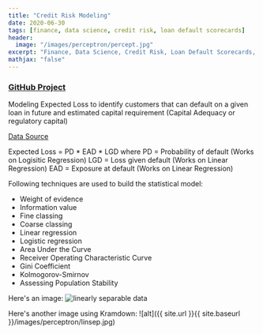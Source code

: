 ```yaml
---
title: "Credit Risk Modeling"
date: 2020-06-30
tags: [finance, data science, credit risk, loan default scorecards]
header:
  image: "/images/perceptron/percept.jpg"
excerpt: "Finance, Data Science, Credit Risk, Loan Default Scorecards, Risk Management"
mathjax: "false"
---
```


### [GitHub Project](https://github.com/BAGLAT/Credit-Risk-Modeling)

Modeling Expected Loss to identify customers that can default on a given loan in future and estimated capital requirement (Capital Adequacy or regulatory capital)

[Data Source](https://www.kaggle.com/wendykan/lending-club-loan-data)

Expected Loss = PD * EAD * LGD where PD = Probability of default (Works on Logisitic Regression) LGD = Loss given default (Works on Linear Regression) EAD = Exposure at default (Works on Linear Regression)

Following techniques are used to build the statistical model:

* Weight of evidence
* Information value
* Fine classing
* Coarse classing
* Linear regression
* Logistic regression
* Area Under the Curve
* Receiver Operating Characteristic Curve
* Gini Coefficient
* Kolmogorov-Smirnov
* Assessing Population Stability

Here's an image:
<img src="{{ site.url }}{{ site.baseurl }}/images/perceptron/linsep.jpg" alt="linearly separable data">

Here's another image using Kramdown:
![alt]({{ site.url }}{{ site.baseurl }}/images/perceptron/linsep.jpg)

